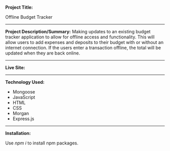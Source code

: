**Project Title:**

Offline Budget Tracker

---

**Project Description/Summary:**
Making updates to an existing budget tracker application to allow for offline access and functionality. This will allow users to add expenses and deposits to their budget with or without an internet connection. If the users enter a transaction offline, the total will be updated when they are back online.

---

**Live Site:**

---

**Technology Used:**

- Mongoose
- JavaScript
- HTML
- CSS
- Morgan
- Express.js

---

**Installation:**

Use _npm i_ to install npm packages.
